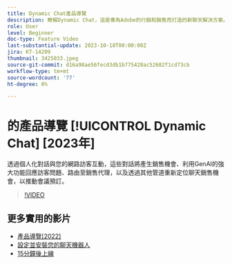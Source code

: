 ```yaml
---
title: Dynamic Chat產品導覽
description: 瞭解Dynamic Chat，這是專為Adobe的行銷和銷售而打造的新聊天解決方案。
role: User
level: Beginner
doc-type: Feature Video
last-substantial-update: 2023-10-18T00:00:00Z
jira: KT-14209
thumbnail: 3425033.jpeg
source-git-commit: d16a98ae56fecd3db1b775428ac52682f1cd73cb
workflow-type: tm+mt
source-wordcount: '77'
ht-degree: 0%

---
```



# 的產品導覽 [!UICONTROL Dynamic Chat] [2023年]

透過個人化對話與您的網路訪客互動，這些對話將產生銷售機會、利用GenAI的強大功能回應訪客問題、路由至銷售代理，以及透過其他管道重新定位聊天銷售機會，以推動會議預訂。

>[!VIDEO](https://video.tv.adobe.com/v/3425033/?learn=on)

## 更多實用的影片

* [產品導覽[2022]](product-tour-2022.md)
* [設定並安裝您的聊天機器人](setup.md)
* [15分鐘後上線](go-live-in-15-minutes.md)
